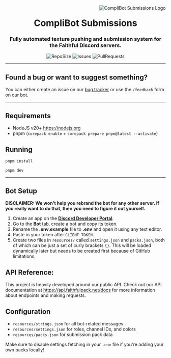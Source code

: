 <img src="https://database.faithfulpack.net/images/branding/logos/transparent/hd/complibot_submissions_logo.png?w=256" alt="CompliBot Submissions Logo" align="right">
<div align="center">
  <h1>CompliBot Submissions</h1>
  <h3>Fully automated texture pushing and submission system for the Faithful Discord servers.</h3>

  ![RepoSize](https://img.shields.io/github/repo-size/Faithful-Resource-Pack/CompliBot-Submissions)
  ![Issues](https://img.shields.io/github/issues/Faithful-Resource-Pack/CompliBot-Submissions)
  ![PullRequests](https://img.shields.io/github/issues-pr/Faithful-Resource-Pack/CompliBot-Submissions)
</div>

---

## Found a bug or want to suggest something?

You can either create an issue on our [bug tracker](https://github.com/Faithful-Resource-Pack/CompliBot-Submissions/issues/new/choose) or use the `/feedback` form on our bot.

---

## Requirements

- NodeJS v20+ https://nodejs.org
- pnpm (`corepack enable` + `corepack prepare pnpm@latest --activate`)

## Running

```bash
pnpm install
```

```bash
pnpm dev
```

---

## Bot Setup

**DISCLAIMER: We won't help you rebrand the bot for any other server. If you really want to do that, then you need to figure it out yourself.**

1. Create an app on the **[Discord Developer Portal](https://discord.com/developers/)**.
2. Go to the **Bot** tab, create a bot and copy its token.
3. Rename the **.env.example** file to **.env** and open it using any text editor.
4. Paste in your token after `CLIENT_TOKEN`.
5. Create two files in `resources/` called `settings.json` and `packs.json`, both of which can be just a set of curly brackets `{}`. This will be loaded dynamically later but needs to be created first because of GitHub limitations.

## API Reference:

This project is heavily developed around our public API. Check out our API documentation at https://api.faithfulpack.net/docs for more information about endpoints and making requests.

## Configuration

- `resources/strings.json` for all bot-related messages
- `resources/settings.json` for roles, channel IDs, and colors
- `resources/packs.json` for submission pack data

Make sure to disable settings fetching in your `.env` file if you're adding your own packs locally!
